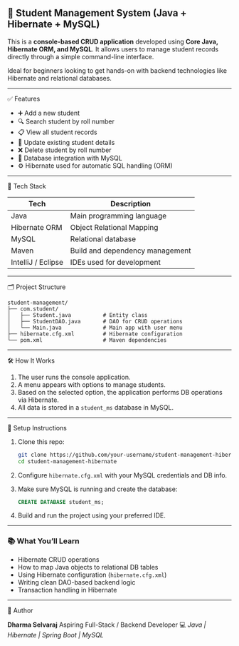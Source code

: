 ## 📘 Student Management System (Java + Hibernate + MySQL)

This is a **console-based CRUD application** developed using **Core Java, Hibernate ORM, and MySQL**. It allows users to manage student records directly through a simple command-line interface.

Ideal for beginners looking to get hands-on with backend technologies like Hibernate and relational databases.

---

 ✅ Features

* ➕ Add a new student
* 🔍 Search student by roll number
* 📋 View all student records
* 📝 Update existing student details
* ❌ Delete student by roll number
* 🔗 Database integration with MySQL
* ⚙️ Hibernate used for automatic SQL handling (ORM)

---

 🧰 Tech Stack

| Tech               | Description                     |
| ------------------ | ------------------------------- |
| Java               | Main programming language       |
| Hibernate ORM      | Object Relational Mapping       |
| MySQL              | Relational database             |
| Maven              | Build and dependency management |
| IntelliJ / Eclipse | IDEs used for development       |

---

 🗂 Project Structure

```
student-management/
├── com.student/
│   ├── Student.java          # Entity class
│   ├── StudentDAO.java       # DAO for CRUD operations
│   └── Main.java             # Main app with user menu
├── hibernate.cfg.xml         # Hibernate configuration
└── pom.xml                   # Maven dependencies
```

---

🛠 How It Works

1. The user runs the console application.
2. A menu appears with options to manage students.
3. Based on the selected option, the application performs DB operations via Hibernate.
4. All data is stored in a `student_ms` database in MySQL.

---

🔧 Setup Instructions

1. Clone this repo:

   ```bash
   git clone https://github.com/your-username/student-management-hibernate.git
   cd student-management-hibernate
   ```

2. Configure `hibernate.cfg.xml` with your MySQL credentials and DB info.

3. Make sure MySQL is running and create the database:

   ```sql
   CREATE DATABASE student_ms;
   ```

4. Build and run the project using your preferred IDE.

---

### 📚 What You’ll Learn

* Hibernate CRUD operations
* How to map Java objects to relational DB tables
* Using Hibernate configuration (`hibernate.cfg.xml`)
* Writing clean DAO-based backend logic
* Transaction handling in Hibernate

---
🤛️ Author

**Dharma Selvaraj**
Aspiring Full-Stack / Backend Developer 💻
*Java | Hibernate | Spring Boot | MySQL*
